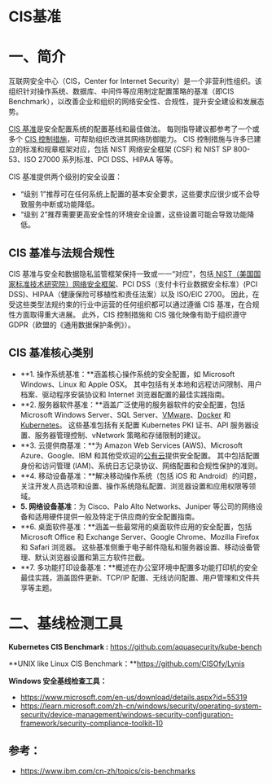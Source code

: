 # CIS基准

# 一、简介

互联网安全中心（CIS，Center for Internet Security）是一个非营利性组织。该组织针对操作系统、数据库、中间件等应用制定配置策略的基准（即CIS Benchmark），以改善企业和组织的网络安全性、合规性，提升安全建设和发展态势。

[CIS 基准](https://www.cisecurity.org/cis-benchmarks/)是安全配置系统的配置基线和最佳做法。 每则指导建议都参考了一个或多个 [CIS 控制措施](https://www.cisecurity.org/controls/)，可帮助组织改进其网络防御能力。 CIS 控制措施与许多已建立的标准和规章框架对应，包括 NIST 网络安全框架 (CSF) 和 NIST SP 800-53、ISO 27000 系列标准、PCI DSS、HIPAA 等等。

CIS 基准提供两个级别的安全设置：

- “级别 1”推荐可在任何系统上配置的基本安全要求，这些要求应很少或不会导致服务中断或功能降低。
- “级别 2”推荐需要更高安全性的环境安全设置，这些设置可能会导致功能降低。

## CIS 基准与法规合规性

CIS 基准与安全和数据隐私监管框架保持一致或一一“对应”，包括[ NIST（美国国家标准技术研究院）网络安全框架](https://www.ibm.com/cn-zh/topics/nist)、PCI DSS（支付卡行业数据安全标准）(PCI DSS)、HIPAA（健康保险可移植性和责任法案）以及 ISO/EIC 2700。 因此，在受这些类型法规约束的行业中运营的任何组织都可以通过遵循 CIS 基准，在合规性方面取得重大进展。 此外，CIS 控制措施和 CIS 强化映像有助于组织遵守 GDPR（欧盟的《通用数据保护条例》）。

## CIS 基准核心类别

- **1. 操作系统基准：**涵盖核心操作系统的安全配置，如 Microsoft Windows、Linux 和 Apple OSX。 其中包括有关本地和远程访问限制、用户档案、驱动程序安装协议和 Internet 浏览器配置的最佳实践指南。
- **2. 服务器软件基准：**涵盖广泛使用的服务器软件的安全配置，包括 Microsoft Windows Server、SQL Server、[VMware](https://www.ibm.com/cn-zh/topics/vmware)、[Docker](https://www.ibm.com/cn-zh/topics/docker) 和 [Kubernetes](https://www.ibm.com/cn-zh/topics/kubernetes)。 这些基准包括有关配置 Kubernetes PKI 证书、API 服务器设置、服务器管理控制、vNetwork 策略和存储限制的建议。
- **3. 云提供商基准：**为 Amazon Web Services (AWS)、Microsoft Azure、Google、IBM 和其他受欢迎的[公有云](https://www.ibm.com/cn-zh/topics/public-cloud)提供安全配置。 其中包括配置身份和访问管理 (IAM)、系统日志记录协议、网络配置和合规性保护的准则。
- **4. 移动设备基准：**解决移动操作系统（包括 iOS 和 Android）的问题，关注开发人员选项和设置、操作系统隐私配置、浏览器设置和应用权限等领域。
- **5. 网络设备基准**：为 Cisco、Palo Alto Networks、Juniper 等公司的网络设备和适用硬件提供一般及特定于供应商的安全配置指南。
- **6. 桌面软件基准：**涵盖一些最常用的桌面软件应用的安全配置，包括 Microsoft Office 和 Exchange Server、Google Chrome、Mozilla Firefox 和 Safari 浏览器。 这些基准侧重于电子邮件隐私和服务器设置、移动设备管理、默认浏览器设置和第三方软件拦截。
- **7. 多功能打印设备基准：**概述在办公室环境中配置多功能打印机的安全最佳实践，涵盖固件更新、TCP/IP 配置、无线访问配置、用户管理和文件共享等主题。

# 二、基线检测工具

**Kubernetes CIS Benchmark :** https://github.com/aquasecurity/kube-bench

**UNIX like Linux  CIS Benchmark：**https://github.com/CISOfy/Lynis

**Windows 安全基线检查工具：**

- https://www.microsoft.com/en-us/download/details.aspx?id=55319
- https://learn.microsoft.com/zh-cn/windows/security/operating-system-security/device-management/windows-security-configuration-framework/security-compliance-toolkit-10

## 参考：

- https://www.ibm.com/cn-zh/topics/cis-benchmarks